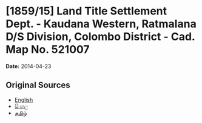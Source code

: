 # [1859/15] Land Title Settlement Dept. - Kaudana Western, Ratmalana D/S Division, Colombo District - Cad. Map No. 521007

**Date:** 2014-04-23

## Original Sources

- [English](https://documents.gov.lk/view/extra-gazettes/2014/4/1859-15_E.pdf)
- [සිංහල](https://documents.gov.lk/view/extra-gazettes/2014/4/1859-15_S.pdf)
- [தமிழ்](https://documents.gov.lk/view/extra-gazettes/2014/4/1859-15_T.pdf)
